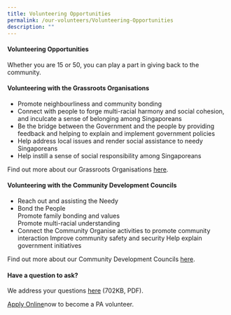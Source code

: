 ```yaml
---
title: Volunteering Opportunities
permalink: /our-volunteers/Volunteering-Opportunities
description: ""
---
```

#### Volunteering Opportunities

Whether you are 15 or 50, you can play a part in giving back to the community.

#### Volunteering with the Grassroots Organisations

* Promote neighbourliness and community bonding
* Connect with people to forge multi-racial harmony and social cohesion, and inculcate a sense of belonging among Singaporeans
* Be the bridge between the Government and the people by providing feedback and helping to explain and implement government policies
* Help address local issues and render social assistance to needy Singaporeans
* Help instill a sense of social responsibility among Singaporeans


Find out more about our Grassroots Organisations [here]().

#### Volunteering with the Community Development Councils

* Reach out and assisting the Needy
* Bond the People<br>
              Promote family bonding and values<br>
              Promote multi-racial understanding<br>
* Connect the Community
                  Organise activities to promote community interaction
                 Improve community safety and security
                Help explain government initiatives
								
								
Find out more about our Community Development Councils [here]().

#### Have a question to ask?

We address your questions [here]() (702KB, PDF).

[Apply Online](https://www.grassrootsconnect.pa.gov.sg/VolunteerRegistration.aspx)now to become a PA volunteer.